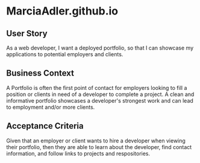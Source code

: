 # MarciaAdler.github.io

## User Story

As a web developer, I want a deployed portfolio, so that I can showcase my applications to potential employers and clients.


## Business Context

A Portfolio is often the first point of contact for employers looking to fill a position or clients in need of a developer to complete a project.  A clean and informative portfolio showcases a developer's strongest work and can lead to employment and/or more clients.

## Acceptance Criteria

Given that an employer or client wants to hire a developer when viewing their portfolio, then they are able to learn about the developer, find contact information, and follow links to projects and respositories.


